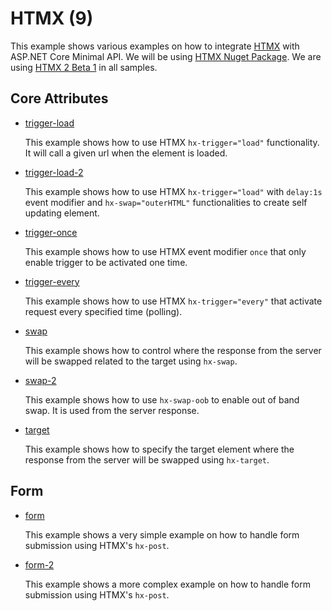 # HTMX (9)

This example shows various examples on how to integrate [HTMX](https://htmx.org/) with ASP.NET Core Minimal API. We will be using [HTMX Nuget Package](https://www.nuget.org/packages/Htmx). We are using [HTMX 2 Beta 1](https://v2-0v2-0.htmx.org/posts/2024-03-15-htmx-2-0-0-beta1-is-released/) in all samples.

## Core Attributes

* [trigger-load](trigger-load)

  This example shows how to use HTMX `hx-trigger="load"` functionality. It will call a given url when the element is loaded.

* [trigger-load-2](trigger-load-2)

  This example shows how to use HTMX `hx-trigger="load"` with `delay:1s` event modifier and `hx-swap="outerHTML"` functionalities to create self updating element. 

* [trigger-once](trigger-once)

  This example shows how to use HTMX event modifier `once` that only enable trigger to be activated one time. 

* [trigger-every](trigger-every)

  This example shows how to use HTMX `hx-trigger="every"` that activate request every specified time (polling). 

* [swap](swap)
  
  This example shows how to control where the response from the server will be swapped related to the target using `hx-swap`.

* [swap-2](swap-2)
  
  This example shows how to use `hx-swap-oob` to enable out of band swap. It is used from the server response.

* [target](target)
  
  This example shows how to specify the target element where the response from the server will be swapped using `hx-target`.


## Form

* [form](form)
 
  This example shows a very simple example on how to handle form submission using HTMX's `hx-post`.

* [form-2](form-2)
 
  This example shows a more complex example on how to handle form submission using HTMX's `hx-post`.